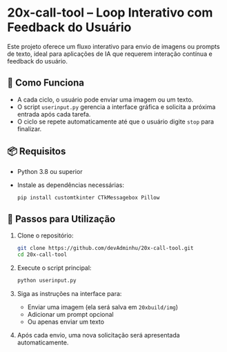 # 20x-call-tool – Loop Interativo com Feedback do Usuário

Este projeto oferece um fluxo interativo para envio de imagens ou prompts de texto, ideal para aplicações de IA que requerem interação contínua e feedback do usuário.

## 🧠 Como Funciona

- A cada ciclo, o usuário pode enviar uma imagem ou um texto.
- O script `userinput.py` gerencia a interface gráfica e solicita a próxima entrada após cada tarefa.
- O ciclo se repete automaticamente até que o usuário digite `stop` para finalizar.

## 📦 Requisitos

- Python 3.8 ou superior
- Instale as dependências necessárias:

  ```bash
  pip install customtkinter CTkMessagebox Pillow
  ```

## 🚀 Passos para Utilização

1. Clone o repositório:

   ```bash
   git clone https://github.com/devAdminhu/20x-call-tool.git
   cd 20x-call-tool
   ```

2. Execute o script principal:

   ```bash
   python userinput.py
   ```

3. Siga as instruções na interface para:
   - Enviar uma imagem (ela será salva em `20xbuild/img`)
   - Adicionar um prompt opcional
   - Ou apenas enviar um texto

4. Após cada envio, uma nova solicitação será apresentada automaticamente.
